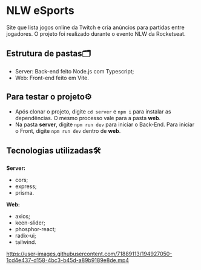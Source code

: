 # NLW eSports

Site que lista jogos online da Twitch e cria anúncios para partidas entre jogadores. O projeto foi realizado durante o evento NLW da Rocketseat.

## Estrutura de pastas🗂
- Server: Back-end feito Node.js com Typescript;
- Web: Front-end feito em Vite.

## Para testar o projeto⚙
- Após clonar o projeto, digite `cd server` e `npm i` para instalar as dependências. O mesmo processo vale para a pasta <strong>web</strong>.
- Na pasta <strong>server</strong>, digite `npm run dev` para iniciar o Back-End. Para iniciar o Front, digite `npm run dev` dentro de <strong>web</strong>.

## Tecnologias utilizadas🛠
<strong>Server:</strong>
- cors;
- express;
- prisma.

<strong>Web:</strong>
- axios;
- keen-slider;
- phosphor-react;
- radix-ui;
- tailwind.

https://user-images.githubusercontent.com/71889113/194927050-1cd4e437-d158-4bc3-b45d-a89b9189e8de.mp4
